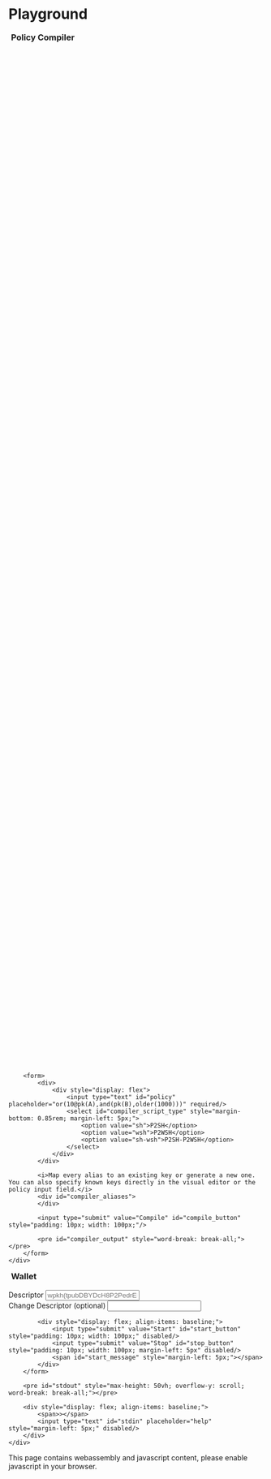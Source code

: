 # Playground

<style>
.error {
    color: orange;
}
</style>

<script>alert('TEST')</script>

<div class="expand">
    <div class="expand-label" style="cursor: pointer;" onclick="$h = $(this);$h.next('div').slideToggle(100,function () {$h.children('i').attr('class',function () {return $h.next('div').is(':visible') ? 'fas fa-chevron-down' : 'fas fa-chevron-right';});});">
        <i style="font-size: 24px;" class="fas fa-chevron-down"></i>
        <h3 style="display: inline-block; margin-left: 5px; margin-top: 0px;">Policy Compiler</h3>
    </div>
    <div class="expand-content">
        <div id="blocklyDiv" style="height: 50vh;"></div>

        <form>
            <div>
                <div style="display: flex">
                    <input type="text" id="policy" placeholder="or(10@pk(A),and(pk(B),older(1000)))" required/>
                    <select id="compiler_script_type" style="margin-bottom: 0.85rem; margin-left: 5px;">
                        <option value="sh">P2SH</option>
                        <option value="wsh">P2WSH</option>
                        <option value="sh-wsh">P2SH-P2WSH</option>
                    </select>
                </div>
            </div>

            <i>Map every alias to an existing key or generate a new one. You can also specify known keys directly in the visual editor or the policy input field.</i>
            <div id="compiler_aliases">
            </div>

            <input type="submit" value="Compile" id="compile_button" style="padding: 10px; width: 100px;"/>

            <pre id="compiler_output" style="word-break: break-all;"></pre>
        </form>
    </div>
</div>

<div class="expand">
    <div class="expand-label" style="cursor: pointer;" onclick="$h = $(this);$h.next('div').slideToggle(100,function () {$h.children('i').attr('class',function () {return $h.next('div').is(':visible') ? 'fas fa-chevron-down' : 'fas fa-chevron-right';});});">
        <i style="font-size: 24px;" class="fas fa-chevron-down"></i>
        <h3 style="display: inline-block; margin-left: 5px; margin-top: 0px;">Wallet</h3>
    </div>
    <div class="expand-content">
        <form>
            <div>
                <label for="descriptor">Descriptor</label>
                <input type="text" id="descriptor" placeholder="wpkh(tpubDBYDcH8P2PedrEN3HxWYJJJMZEdgnrqMsjeKpPNzwe7jmGwk5M3HRdSf5vudAXwrJPfUsfvUPFooKWmz79Lh111U51RNotagXiGNeJe3i6t/0/*)" required />
            </div>
            <div>
                <label for="change_descriptor">Change Descriptor (optional)</label>
                <input type="text" id="change_descriptor" />
            </div>

            <div style="display: flex; align-items: baseline;">
                <input type="submit" value="Start" id="start_button" style="padding: 10px; width: 100px;" disabled/>
                <input type="submit" value="Stop" id="stop_button" style="padding: 10px; width: 100px; margin-left: 5px" disabled/>
                <span id="start_message" style="margin-left: 5px;"></span>
            </div>
        </form>

        <pre id="stdout" style="max-height: 50vh; overflow-y: scroll; word-break: break-all;"></pre>

        <div style="display: flex; align-items: baseline;">
            <span>></span>
            <input type="text" id="stdin" placeholder="help" style="margin-left: 5px;" disabled/>
        </div>
    </div>
</div>

<noscript>This page contains webassembly and javascript content, please enable javascript in your browser.</noscript>
<script src="playground.js"></script>
<script>

    let compilerKeyAliasIndex = 0;

    function htmlToElement(html) {
        var template = document.createElement('template');
        html = html.trim(); // Never return a text node of whitespace as the result
        template.innerHTML = html;
        return template.content.firstChild;
    }

    function addCompilerKeyAlias(e) {
        if (e) {
            e.preventDefault();
        }

        const newIndex = ++compilerKeyAliasIndex;
        const html = `
            <div style="display: flex;">
                <input name="alias" data-index="${newIndex}" type="text" placeholder="A" style="width: 4em; margin-right: 5px;" required/>
                <select style="margin-bottom: 0.85rem; margin-right: 5px;" name="type" onchange="updateCompilerFormAlias(this)" data-index="${newIndex}">
                    <option value="gen_wif" selected="selected">Generate WIF Key</option>
                    <option value="gen_ext">Generate Extended Key</option>
                    <option value="existing">Existing Key</option>
                </select>
                <input type="text" name="extra" style="flex-grow: 1; margin-right: 5px; display: none;" data-index="${newIndex}"/>
                <button style="height: 2.2em;" onclick="addCompilerKeyAlias(event)" id="add_key_alias"><i class="fas fa-plus-circle"></i></button>
            </div>`;

        const prevAddBtn = document.getElementById('add_key_alias');
        if (prevAddBtn) {
            prevAddBtn.remove();
        }

        document.getElementById('compiler_aliases').appendChild(htmlToElement(html));
    }

    function updateCompilerFormAlias(e) {
        const extraInput = Array.from(document.getElementsByName('extra')).filter((x) => x.attributes["data-index"].value == e.attributes["data-index"].value)[0];

        switch (e.value) {
            case 'gen_wif':
                extraInput.style.display = 'none';
                break;
            case 'gen_ext':
                extraInput.style.display = 'inherit';
                extraInput.placeholder = "Derivation Path (optional). Example: /44'/0'/0'/0/*";
                break;
            case 'existing':
                extraInput.style.display = 'inherit';
                extraInput.placeholder = "WIF, tpub or hex public key. Example: 02e96fe52ef0e22d2f131dd425ce1893073a3c6ad20e8cac36726393dfb4856a4c";
                break;
        }
    }

    (() => {
        addCompilerKeyAlias();
    })();
</script>
